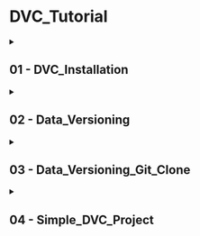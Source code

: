 # DVC_Tutorial

<details><summary> <h2> 01 - DVC_Installation </h2> </summary>
<h2> <a href="https://github.com/ShubhPatil95/DVC-01-Installation"> 01 -DVC Installation</a></h2> 
<p>
<h3>Before installing DVC, it is recommended to create a new virtual environment.</h3> 

### Step 1: Create a new conda environment
```bash
conda create -n dvc_env python=3.8
```
### Step 2: Activate the created conda environment
```bash
conda activate dvc_env
```
### Step 3: Install DVC
```bash
pip install dvc
```
### Step 4: Check installed version of DVC 
```bash
dvc --version
```
* For details of installation as per your operating system please do refer below link.
[DVC Installation Guide](https://dvc.org/doc/install)  

</p>
</details>


<details><summary> <h2> 02 - Data_Versioning  </h2> </summary>
<h2> <a href="https://github.com/ShubhPatil95/DVC-02-Data_Versioning"> DVC-02-Data_Versioning </a></h2>

<p>
<strong> Here in this tutorial we will see how we can keep track of data file which changes over time and how can we restore the data file of particuler commits</strong>
  
### Step1
* Create a main folder named DVC-02-Data_Versioning and 2 subfolder under it named DataFileVersioning and DVCRemote. Then move into 02-DVC_Data_Versioning
```ruby
mkdir DVC-02-Data_Versioning
cd DVC-02-Data_Versioning
mkdir DataFileVersioning DVCRemote
cd DataFileVersioning
```
### Step2  
* Now you are into DataFileVersioning folder, hence intiate the git and dvc 
```ruby
git init
dvc init
```
### Step3  
* Create dummy data file under name data.txt and write sentence "This is first commit"
```ruby
nano data.txt
```  
### Step4  
* Add dvc remote, here we will use remote folder as DVCRemote however you can use either local or cloud storage like google drive, s3bucket etc. Make sure you putting your absolute path of DVCRemote folder instead of mine /usr/home/DVCRemote. After running below command you can go to DVCRemote folder and see what exactly udpated over there.
```ruby
dvc remote add -d My_Local_Remote /home/shubham/tutorial/DVC-02-Data_Versioning/DVCRemote 
```   
### Step5
* Add data.txt file into dvc, this will create data.txt.dvc file which contains the information about data.txt
```ruby
dvc add data.txt
git add .
git commit -m "First Commit"
dvc push
```  
### Step6
* Now edit the data.txt file and write the sentence "This is second commit". Further add edited data.txt to DVC and commit/push the changes to git and dvc.
```ruby
nano data.txt
dvc add data.txt
git add .
git commit -m "Second Commit"
dvc push
```  
### Step7
* Again edit the data.txt file and write the sentence "This is third commit". Further add edited data.txt to DVC and commit/push the changes to git and dvc.
```ruby
nano data.txt
dvc add data.txt  ## This file will not track by git anymore and has been added to .gitignore and data.txt.dvc will be pushed to git further
git add .
git commit -m "Third Commit"
dvc push  ## data.txt is pushed to remote storage
```  
### Step8
* Finally create a github repository named DVC-02-Data_Versioning and push the commits into it.
```ruby
git remote add origin https://github.com/ShubhPatil95/DVC-02-Data_Versioning.git
git branch -M main
git push -u origin main
```  
### Step9
* Now what if you want to go to first commit where your data.txt containing sentence "This is first commit". Just find the commit id(SHA ID) of first commit using git log --oneline and checkout to that one
```ruby
git log --oneline  ## copy the commit id of first commit, mine is f7d5a7e
git checkout f7d5a7e  ## make sure to paste your commit Id of first commit
cat data.txt  ## You can see even thoough you checkout to first commit,but data.txt is file is not yet udpated
dvc checkout  ## this command will update the data.txt file
cat data.txt  ## you can see data.txt is updated with "This is firstcommit"
```     
### Step10
* Now, Just go back to third commit.
```ruby
git checkout main
dvc checkout
cat data.txt  ## see test.txt is udpated with "This is third commit"
```    
### Step11
* Now what if you want to again go back to second commit where your data.txt containing sentence "This is second commit". Just find the commit id(SHA ID) of second commit using git log --oneline and checkout to that one
```ruby
git log --oneline  ## copy the commit id of second commit, mine is befab47
git checkout befab47  ## make sure to paste your commit Id of second commit
cat data.txt  ## You can see even thoough you checkout to second commit,but data.txt is file is still showing third commit file
dvc checkout  ## this command will update the data.txt file
cat data.txt  ## you can see data.txt is updated with "This is second commit"
```         
</p>
</details> 


<details><summary> <h2> 03 - Data_Versioning_Git_Clone </h2> </summary>

<h2> <a href="https://github.com/ShubhPatil95/DVC-03-Data_Versioning_Git_Clone"> DVC-03-Data_Versioning_Git_Clone</a></h2>

<p>
<strong> Here in this tutorial we will see how we can a take code and data.txt.dvc file from git and data.txt file from our remote storage</strong>
  
### Step1
* Create a folder under name DVC-03-Data_Versioning_Git_Clone
```ruby
mkdir DVC-03-Data_Versioning_Git_Clone
cd DVC-03-Data_Versioning_Git_Clone
```
### Step2  
* Now you are into DVC-03-Data_Versioning_Git_Clone folder. Lets clone the repository we used in second tutorial DVC-02-Data_Versioning
```ruby
git clone https://github.com/ShubhPatil95/DVC-02-Data_Versioning.git
```
### Step3  
* Go inside of folder DVC-02-Data_Versioning
```ruby
cd DVC-02-Data_Versioning
```  
### Step4  
* Now you can see there is only one file name data.txt.dvc and our datam file data.txt is not present
* Just run a command git pull and you will see data.txt file is present with sentence "This is third commit"
```ruby
dvc pull
cat data.txt
```   
### Step5
* Now let say you want to see how was your data at your first commit? Do follow below steps to check it
```ruby
git log --oneline  ## copy SHA ID of first commit, mine is 0b0d5ef
git checkout 0b0d5ef  ## checkout to first commit
cat data.txt  ## although you checkout to first commit but still your data.txt is showing data of third commit
dvc pull   ## This command will pull your data of first commit from remote storage
cat data.txt  ## you can see now data is updated with first commit
```  
### Step6
* You can again back to last commit, by checkout to branch name 
```ruby
git checkout main
cat data.txt   ## but data is still showing of first commit, beacause you need to do dvc checkout or dvc pull 
dvc pull or dvc checkout
cat data.txt  ## see data is udpated with third commit
```  
</p>
</details> 








<details><summary> <h2> 04 - Simple_DVC_Project </h2> </summary>
<h2> <a href="https://github.com/ShubhPatil95/DVC-04-Simple_DVC_Project"> 04-Simple_DVC_Project </a></h2>

<p>
<strong> Here in this tutorial we will see how we can use DVC to track the respective code and data </strong>
<h4>Challanges without DVC and how DVC is solving them</h4>
1. How DVC is helping to track the large dataset which cannot be pushed to git ? => DVC will push that data to remote data storage(S3 bucket,Google Drive)<br>
2. How can we remember that which dataset was used for particuler experiment? => Git will track the code for each experiment and DVC will track dataset used for each respective experiment.<br>
 
<h3> Assume we are trying to predict the marks of student by analyzing how much hours that student is studying. Lets take below 3 scenarios for 3 different schools </h3>
School-1: There are 10 student and there data is as below. <br>
School-2: There are 10 student same as school-1, however students who are studying 1 and 2 hours are Absent in exam. <br>
School-3: There are 10 student same as school-1, however students who are studying 1 and 2 hours are getting 50 marks each. <br>
<img src="https://github.com/ShubhPatil95/Raw_Data_Storage/blob/main/DVC-04-Simple_Project_Schools.png" alt="Data Of 3 School">

<strong> Let try to build a model for above all 3 datas </strong><br>
<strong> First of all create new conda environment and install DVC by refering [DVC-01-Installation](https://github.com/ShubhPatil95/DVC-01-Installation)<strong><br>


### Step1
* Create a folders under name DVC-04-Simple_Project DVC_Remote. Further create a code.py and data.csv files inside of DVC-04-Simple_Project
```ruby
mkdir DVC-04-Simple_Project DVC_Remote DVC_Clone
cd DVC-04-Simple_Project
touch code.py data.csv
```
### Step2
* Initiate the Git and DVC
```ruby
git init
dvc init
```  
### Step3
* Create a github repository under name DVC-04-Simple_Project. Add remote storage for DVC and Git.
```ruby
dvc remote add -d My_Local_Remote /home/shubham/DVC_Remote
git remote add origin https://github.com/ShubhPatil95/DVC-04-Simple_Project.git
```

### Step4  
* Lets work on School-1 data, copy and paste containt of code.py and data.csv from here [code.py](https://github.com/ShubhPatil95/DVC-04-Simple_DVC_Project/blob/main/code.py) and [data.csv](https://raw.githubusercontent.com/ShubhPatil95/Raw_Data_Storage/main/data_school-1.csv)

### Step5
* Lets run a code.py and check the r_square.
* In case pandas and scikit learn not installed then you can pip install them
```ruby
python3 code.py  ## r_square = 1
```   
### Step6
* Add data.csv file to DVC and rest files to git
```ruby
dvc add data.csv
git add .
git commit -m "School-1_First_Commit_r_sqaure=1"
```  
 
### Step7
* Lets push the data.csv to remote storage My_Local_Remote and code.py to github repository.
* So now you have data.csv in DVC remote and code.py in git repository for School-1
```ruby
dvc push
git branch -M main
git push -u origin main
```
 
### Step8
* Now lets work on School-2 dataset and repeate the steps 3, 4, 5 and 7<br>
* Step3: Replace content of code.py and data.csv with containt from [code.py](https://github.com/ShubhPatil95/DVC-04-Simple_Project/blob/4bcdc457b1e84cf6cb0e630b54a0efecd9b79844/code.py) and [data.csv](https://raw.githubusercontent.com/ShubhPatil95/Raw_Data_Storage/main/data_school-2.csv) <br>
* Step4: Run a code.py
  ```ruby
  python3 code.py  ## r_square = 0.20
  ```
* Step5: Add data to dvc and code to git<br>
     ```ruby
     dvc add data.csv
     git add . 
     git commit -m "School-2_Second_Commit_r_sqaure=0.20"
     ```
* Step6: Push data.csv to DVC and code.py to git <br>
     ```ruby
     dvc push 
     git push -u origin main 
     ```
### Step9
* Now lets work on School-3 dataset and repeate the steps 3, 4, 5 and 7 <br>
* Step3: Replace content of code.py and data.csv with containt from [code.py](https://github.com/ShubhPatil95/DVC-04-Simple_Project/blob/3045210cf52cb3cc7a3925327b15a2204fb41b49/code.py) and [data.csv](https://raw.githubusercontent.com/ShubhPatil95/Raw_Data_Storage/main/data_school-3.csv) <br>
* Step4: Run a code.py
  ```ruby
  python3 code.py  ## r_square = 0.99
  ```
* Step5: Add data to dvc and code to git <br>
    ```ruby
     dvc add data.csv
     git add . 
     git commit -m "School-3_Third_Commit_r_square=0.99"
    ```
* Step6: Push data.csv to DVC and code.py to git <br>
    ```ruby
    dvc push
    git push -u origin main
    ```

### Step10
* Your all experiments are done here. Now, Lets try to see how DVC is works. 
* Go back to folder DVC_Clone and clone the github repository 
```ruby
cd ../DVC_Clone
git clone https://github.com/ShubhPatil95/DVC-04-Simple_DVC_Project
cd DVC-04-Simple_DVC_Project
```  
### Step11
* You will see that there is no data.csv file, hence do DVC pull, which will pull data.csv of School-3
* Now run code.py and see if r_square is correct(should be 0.99)
```ruby
dvc pull
python3 code.py  ## r_square should be 0.99
```     
### Step12
* Now, Just go back to First commit, means School-1 experiment.
* Copy the commit id of School-1_First_Commit
```ruby
git log --oneline      ## copy the commit School-1_First_Commit, should be 220e640
git checkout 220e640   ## checkout to School-1_First_Commit, now you have code.py for School-1 experiment
dvc pull               ## This command will pull data.csv of School-1 from DVC remote location
```    
### Step13
* Run a code.py and see if value of r_square is same a we got it for School-1 Experiment
* Got to back to last commit, git checkout main
```ruby
python3 code.py    ## r_square should be 1
git checkout main  ## Your code.py is updated for School-3_Third_Commit
dvc pull        ## Your data.csv is also updated for School-3
```        
### Step14
* Now, Just go back to Second commit, means School-2 experiment.
* Copy the commit id of School-2_Second_Commit
```ruby
git log --oneline         ## copy the commit School-2_Second_Commit, mine is 4bcdc45
git checkout 4bcdc45     ## checkout to School-2_Second_Commit, now you have code.py for School-2 experiment
dvc pull                 ## This command will pull data.csv of School-2 from DVC remote location
```  
### Step15
* Run a code.py and see if value of r_square is same a we got it for School-2 Experiment
* Got to back to last commit, git checkout main
```ruby
python3 code.py    ## r_square should be 0.20
git checkout main  ## Your code.py is updated for School-2_Second_Commit
dvc pull        ## Your data.csv is also updated for School-2
```  
<strong> This is how we can track the data.csv with code.py for every experiment using DVC and git </strong>
</p>
</details> 
